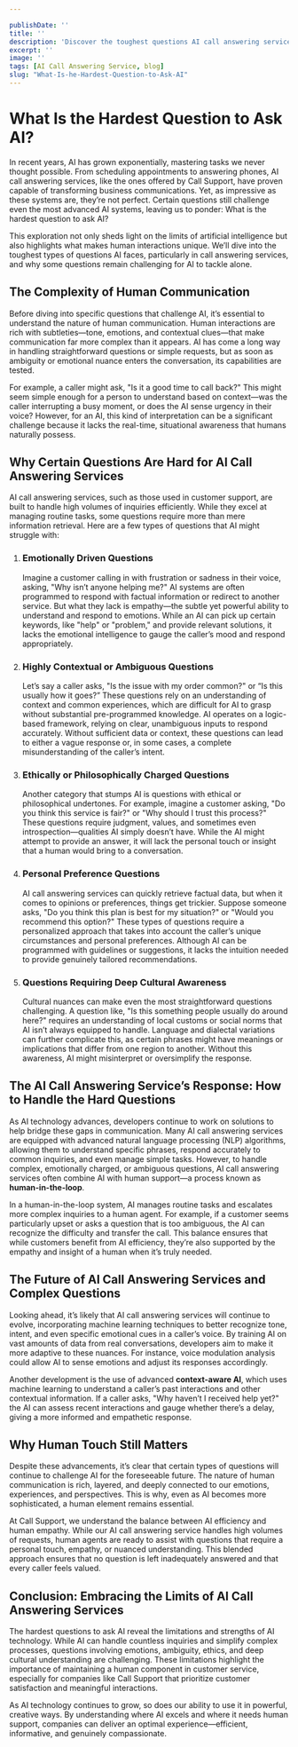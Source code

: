 ```yaml
---

publishDate: ''
title: ''
description: 'Discover the toughest questions AI call answering services face, from emotional nuances to cultural context, and how Call Support bridges AI with human empathy.  '
excerpt: ''
image: ''
tags: [AI Call Answering Service, blog]
slug: "What-Is-he-Hardest-Question-to-Ask-AI"
---
```




# What Is the Hardest Question to Ask AI?

<!-- **Meta Description:**   
Discover the toughest questions AI call answering services face, from emotional nuances to cultural context, and how Call Support bridges AI with human empathy.   -->
<!-- **keywords:**   
AI Call Answering Service -->

In recent years, AI has grown exponentially, mastering tasks we never thought possible. From scheduling appointments to answering phones, AI call answering services, like the ones offered by Call Support, have proven capable of transforming business communications. Yet, as impressive as these systems are, they’re not perfect. Certain questions still challenge even the most advanced AI systems, leaving us to ponder: What is the hardest question to ask AI?

This exploration not only sheds light on the limits of artificial intelligence but also highlights what makes human interactions unique. We’ll dive into the toughest types of questions AI faces, particularly in call answering services, and why some questions remain challenging for AI to tackle alone.

## **The Complexity of Human Communication**

Before diving into specific questions that challenge AI, it’s essential to understand the nature of human communication. Human interactions are rich with subtleties—tone, emotions, and contextual clues—that make communication far more complex than it appears. AI has come a long way in handling straightforward questions or simple requests, but as soon as ambiguity or emotional nuance enters the conversation, its capabilities are tested.

For example, a caller might ask, "Is it a good time to call back?" This might seem simple enough for a person to understand based on context—was the caller interrupting a busy moment, or does the AI sense urgency in their voice? However, for an AI, this kind of interpretation can be a significant challenge because it lacks the real-time, situational awareness that humans naturally possess.

## **Why Certain Questions Are Hard for AI Call Answering Services**

AI call answering services, such as those used in customer support, are built to handle high volumes of inquiries efficiently. While they excel at managing routine tasks, some questions require more than mere information retrieval. Here are a few types of questions that AI might struggle with:

1. ### **Emotionally Driven Questions**

     
   Imagine a customer calling in with frustration or sadness in their voice, asking, "Why isn’t anyone helping me?" AI systems are often programmed to respond with factual information or redirect to another service. But what they lack is empathy—the subtle yet powerful ability to understand and respond to emotions. While an AI can pick up certain keywords, like "help" or "problem," and provide relevant solutions, it lacks the emotional intelligence to gauge the caller’s mood and respond appropriately.

2. ### **Highly Contextual or Ambiguous Questions**

     
   Let’s say a caller asks, "Is the issue with my order common?" or “Is this usually how it goes?” These questions rely on an understanding of context and common experiences, which are difficult for AI to grasp without substantial pre-programmed knowledge. AI operates on a logic-based framework, relying on clear, unambiguous inputs to respond accurately. Without sufficient data or context, these questions can lead to either a vague response or, in some cases, a complete misunderstanding of the caller’s intent.

3. ### **Ethically or Philosophically Charged Questions**

     
   Another category that stumps AI is questions with ethical or philosophical undertones. For example, imagine a customer asking, "Do you think this service is fair?" or "Why should I trust this process?" These questions require judgment, values, and sometimes even introspection—qualities AI simply doesn’t have. While the AI might attempt to provide an answer, it will lack the personal touch or insight that a human would bring to a conversation.

4. ### **Personal Preference Questions**

     
   AI call answering services can quickly retrieve factual data, but when it comes to opinions or preferences, things get trickier. Suppose someone asks, "Do you think this plan is best for my situation?" or "Would you recommend this option?" These types of questions require a personalized approach that takes into account the caller’s unique circumstances and personal preferences. Although AI can be programmed with guidelines or suggestions, it lacks the intuition needed to provide genuinely tailored recommendations.

5. ### **Questions Requiring Deep Cultural Awareness**

     
   Cultural nuances can make even the most straightforward questions challenging. A question like, "Is this something people usually do around here?" requires an understanding of local customs or social norms that AI isn’t always equipped to handle. Language and dialectal variations can further complicate this, as certain phrases might have meanings or implications that differ from one region to another. Without this awareness, AI might misinterpret or oversimplify the response.

## **The AI Call Answering Service’s Response: How to Handle the Hard Questions**

As AI technology advances, developers continue to work on solutions to help bridge these gaps in communication. Many AI call answering services are equipped with advanced natural language processing (NLP) algorithms, allowing them to understand specific phrases, respond accurately to common inquiries, and even manage simple tasks. However, to handle complex, emotionally charged, or ambiguous questions, AI call answering services often combine AI with human support—a process known as **human-in-the-loop**.

In a human-in-the-loop system, AI manages routine tasks and escalates more complex inquiries to a human agent. For example, if a customer seems particularly upset or asks a question that is too ambiguous, the AI can recognize the difficulty and transfer the call. This balance ensures that while customers benefit from AI efficiency, they’re also supported by the empathy and insight of a human when it’s truly needed.

## **The Future of AI Call Answering Services and Complex Questions**

Looking ahead, it’s likely that AI call answering services will continue to evolve, incorporating machine learning techniques to better recognize tone, intent, and even specific emotional cues in a caller’s voice. By training AI on vast amounts of data from real conversations, developers aim to make it more adaptive to these nuances. For instance, voice modulation analysis could allow AI to sense emotions and adjust its responses accordingly.

Another development is the use of advanced **context-aware AI**, which uses machine learning to understand a caller’s past interactions and other contextual information. If a caller asks, "Why haven’t I received help yet?" the AI can assess recent interactions and gauge whether there’s a delay, giving a more informed and empathetic response.

## **Why Human Touch Still Matters**

Despite these advancements, it’s clear that certain types of questions will continue to challenge AI for the foreseeable future. The nature of human communication is rich, layered, and deeply connected to our emotions, experiences, and perspectives. This is why, even as AI becomes more sophisticated, a human element remains essential.

At Call Support, we understand the balance between AI efficiency and human empathy. While our AI call answering service handles high volumes of requests, human agents are ready to assist with questions that require a personal touch, empathy, or nuanced understanding. This blended approach ensures that no question is left inadequately answered and that every caller feels valued.

## **Conclusion: Embracing the Limits of AI Call Answering Services**

The hardest questions to ask AI reveal the limitations and strengths of AI technology. While AI can handle countless inquiries and simplify complex processes, questions involving emotions, ambiguity, ethics, and deep cultural understanding are challenging. These limitations highlight the importance of maintaining a human component in customer service, especially for companies like Call Support that prioritize customer satisfaction and meaningful interactions.

As AI technology continues to grow, so does our ability to use it in powerful, creative ways. By understanding where AI excels and where it needs human support, companies can deliver an optimal experience—efficient, informative, and genuinely compassionate.